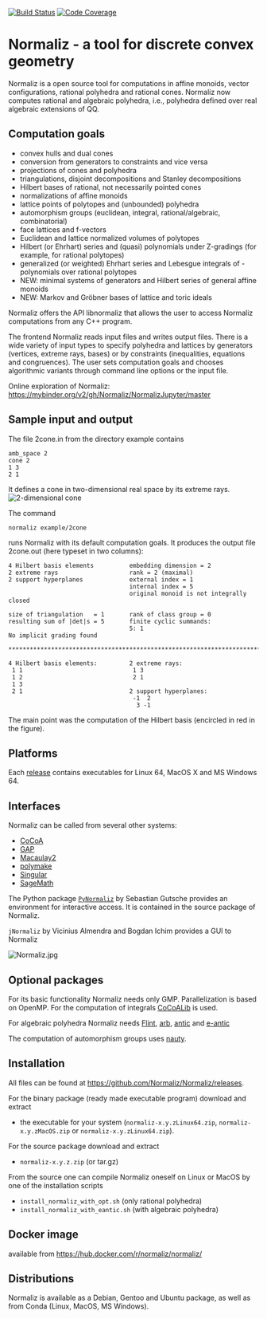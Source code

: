 [![Build Status](https://github.com/Normaliz/Normaliz/workflows/Run%20tests/badge.svg)](https://github.com/Normaliz/Normaliz/actions)
[![Code Coverage](https://codecov.io/github/Normaliz/Normaliz/coverage.svg)](https://codecov.io/gh/Normaliz/Normaliz)

# Normaliz - a tool for discrete convex geometry

Normaliz is a open source tool for computations in affine monoids, vector configurations, rational polyhedra and rational cones. Normaliz now computes rational and algebraic polyhedra, i.e., polyhedra defined over real algebraic extensions of QQ.

## Computation goals

- convex hulls and dual cones
- conversion from generators to constraints and vice versa
- projections of cones and polyhedra
- triangulations, disjoint decompositions and Stanley decompositions
- Hilbert bases of rational, not necessarily pointed cones
- normalizations of affine monoids
- lattice points of polytopes and (unbounded) polyhedra
- automorphism groups (euclidean, integral, rational/algebraic, combinatorial)
- face lattices and f-vectors
- Euclidean and lattice normalized volumes of polytopes
- Hilbert (or Ehrhart) series and (quasi) polynomials under Z-gradings (for example, for rational polytopes)
- generalized (or weighted) Ehrhart series and Lebesgue integrals of - polynomials over rational polytopes
- NEW: minimal systems of generators and Hilbert series of general affine monoids
- NEW: Markov and Gröbner bases of lattice and toric ideals

Normaliz offers the API libnormaliz that allows the user to access Normaliz computations from any C++ program.

The frontend Normaliz reads input files and writes output files. There is a wide variety of input types to specify polyhedra and lattices by generators (vertices, extreme rays, bases) or by constraints (inequalities, equations and congruences). The user sets computation goals and chooses algorithmic variants through command line options or the input file.

Online exploration of Normaliz: <https://mybinder.org/v2/gh/Normaliz/NormalizJupyter/master>

## Sample input and output

The file 2cone.in from the directory example contains

    amb_space 2
    cone 2
    1 3
    2 1

It defines a cone in two-dimensional real space by its extreme rays.
![2-dimensional cone](https://github.com/Normaliz/Normaliz/blob/master/doc/2cone.jpg)

The command

    normaliz example/2cone

runs Normaliz with its default computation goals. It produces the output file 2cone.out (here typeset in two columns):

    4 Hilbert basis elements          embedding dimension = 2
    2 extreme rays                    rank = 2 (maximal)
    2 support hyperplanes             external index = 1
                                      internal index = 5
                                      original monoid is not integrally closed

    size of triangulation   = 1       rank of class group = 0
    resulting sum of |det|s = 5       finite cyclic summands:
                                      5: 1
    No implicit grading found

    ***********************************************************************

    4 Hilbert basis elements:         2 extreme rays:
     1 1                               1 3
     1 2                               2 1
     1 3
     2 1                              2 support hyperplanes:
                                       -1  2
                                        3 -1

The main point was the computation of the Hilbert basis (encircled in red in the figure).

## Platforms
Each [release](https://github.com/Normaliz/Normaliz/releases) contains executables for Linux 64, MacOS X and MS Windows 64.

## Interfaces
Normaliz can be called from several other systems:
- [CoCoA](http://cocoa.dima.unige.it)
- [GAP](https://github.com/gap-packages/NormalizInterface)
- [Macaulay2](http://www2.macaulay2.com/Macaulay2/)
- [polymake](https://polymake.org/doku.php)
- [Singular](https://www.singular.uni-kl.de/)
- [SageMath](https://www.sagemath.org/)

The Python package [`PyNormaliz`](https://github.com/Normaliz/PyNormaliz) by Sebastian Gutsche provides an environment for interactive access. It is contained in the source package of Normaliz.

`jNormaliz` by Vicinius Almendra and Bogdan Ichim provides a GUI to Normaliz

![Normaliz.jpg](https://github.com/Normaliz/Normaliz/blob/master/doc/jNormaliz.jpg)

## Optional packages
For its basic functionality Normaliz needs only GMP. Parallelization is based on OpenMP. For the computation of integrals [CoCoALib](http://cocoa.dima.unige.it) is used.

For algebraic polyhedra Normaliz needs [Flint](https://www.flintlib.org/), [arb](https://arblib.org/), [antic](https://github.com/wbhart/antic/) and [e-antic](https://github.com/flatsurf/e-antic)

The computation of automorphism groups uses [nauty](https://users.cecs.anu.edu.au/~bdm/nauty).


## Installation

All files can be found at https://github.com/Normaliz/Normaliz/releases.

For the binary package (ready made executable program) download and extract
- the executable for your system (`normaliz-x.y.zLinux64.zip`, `normaliz-x.y.zMacOS.zip` or `normaliz-x.y.zLinux64.zip`).

For the source package download  and extract
-  `normaliz-x.y.z.zip` (or tar.gz)

From the source one can compile Normaliz oneself on Linux or MacOS by one of the installation scripts
- `install_normaliz_with_opt.sh` (only rational polyhedra)
- `install_normaliz_with_eantic.sh` (with algebraic polyhedra)

## Docker image

available from https://hub.docker.com/r/normaliz/normaliz/

## Distributions

Normaliz is available as a Debian, Gentoo and Ubuntu package, as well as from Conda (Linux, MacOS, MS Windows).

